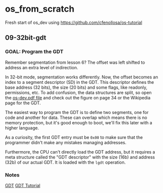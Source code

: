 # os_from_scratch
Fresh start of os_dev using https://github.com/cfenollosa/os-tutorial

## 09-32bit-gdt

### GOAL: Program the GDT

Remember segmentation from lesson 6? The offset was left shifted to address an extra level of indirection.

In 32-bit mode, segmentation works differently. Now, the offset becomes an index to a segment descriptor (SD) in the GDT. This descriptor defines the base address (32 bits), the size (20 bits) and some flags, like readonly, permissions, etc. To add confusion, the data structures are split, so open the [os-dev.pdf file](https://www.cs.bham.ac.uk/~exr/lectures/opsys/10_11/lectures/os-dev.pdf) and check out the figure on page 34 or the Wikipedia page for the GDT.

The easiest way to program the GDT is to define two segments, one for code and another for data. These can overlap which means there is no memory protection, but it's good enough to boot, we'll fix this later with a higher language.

As a curiosity, the first GDT entry must be `0x00` to make sure that the programmer didn't make any mistakes managing addresses.

Furthermore, the CPU can't directly load the GDT address, but it requires a meta structure called the "GDT descriptor" with the size (16b) and address (32b) of our actual GDT. It is loaded with the `lgdt` operation.

### Notes
[GDT](https://wiki.osdev.org/GDT)
[GDT Tutorial](https://wiki.osdev.org/GDT_Tutorial)
